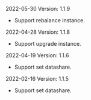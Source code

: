 2022-05-30 Version: 1.1.9
- Support rebalance instance.

2022-04-28 Version: 1.1.8
- Support upgrade instance.

2022-04-19 Version: 1.1.6
- Support set datashare.

2022-02-16 Version: 1.1.5
- Support set datashare.

